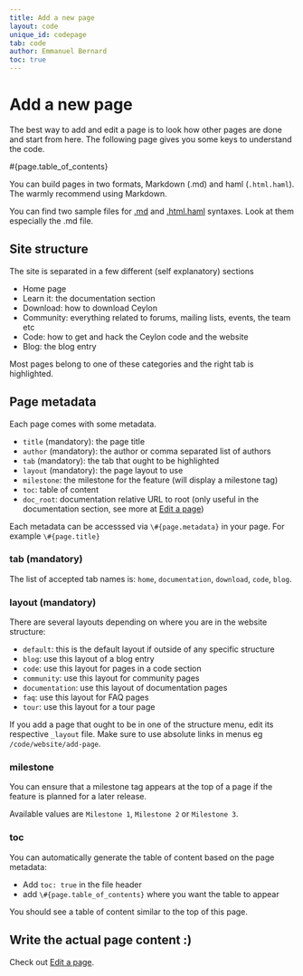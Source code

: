 ```yaml
---
title: Add a new page
layout: code
unique_id: codepage
tab: code
author: Emmanuel Bernard
toc: true
---
```

# Add a new page

The best way to add and edit a page is to look how other pages are done and 
start from here. The following page gives you some keys to understand the code.

#{page.table_of_contents}

You can build pages in two formats, Markdown (.md) and haml (`.html.haml`).
The warmly recommend using Markdown.

You can find two sample files for [.md](/code/website/md-sample) and 
[.html.haml](/code/website/haml-sample) syntaxes. Look at them especially the .md file.

## Site structure

The site is separated in a few different (self explanatory) sections

- Home page
- Learn it: the documentation section
- Download: how to download Ceylon
- Community: everything related to forums, mailing lists, events, the team etc
- Code: how to get and hack the Ceylon code and the website
- Blog: the blog entry

Most pages belong to one of these categories and the right tab is highlighted.

## Page metadata

Each page comes with some metadata.

- `title` (mandatory): the page title
- `author` (mandatory): the author or comma separated list of authors
- `tab` (mandatory): the tab that ought to be highlighted 
- `layout` (mandatory): the page layout to use
- `milestone`: the milestone for the feature (will display a milestone tag)
- `toc`: table of content
- `doc_root`: documentation relative URL to root (only useful in the documentation section, see more at [Edit a page](../edit-page/#documentation_section))

Each metadata can be accesssed via `\#{page.metadata}` in your page. For example `\#{page.title}`

### tab (mandatory)
The list of accepted tab names is: `home`, `documentation`, `download`, `code`, `blog`.

### layout (mandatory)

There are several layouts depending on where you are in the website structure:

* `default`: this is the default layout if outside of any specific structure
* `blog`: use this layout of a blog entry
* `code`: use this layout for pages in a code section
* `community`: use this layout for community pages
* `documentation`: use this layout of documentation pages
* `faq`: use this layout for FAQ pages
* `tour`: use this layout for a tour page

If you add a page that ought to be in one of the structure menu, edit its respective `_layout` file. 
Make sure to use absolute links in menus eg `/code/website/add-page`.

### milestone

You can ensure that a milestone tag appears at the top of a page if the feature is planned for a later release.

Available values are `Milestone 1`, `Milestone 2` or `Milestone 3`.

### toc

You can automatically generate the table of content based on the page metadata:

- Add `toc: true` in the file header
- add `\#{page.table_of_contents}` where you want the table to appear

You should see a table of content similar to the top of this page.

## Write the actual page content :)

Check out [Edit a page](/code/website/edit-page).